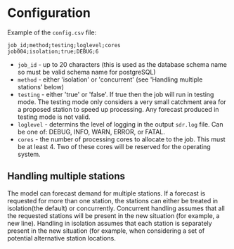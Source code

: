 # Configuration
<!-- position: 2 -->

Example of the `config.csv` file:

```
job_id;method;testing;loglevel;cores
job004;isolation;true;DEBUG;6
```

* `job_id` - up to 20 characters (this is used as the database schema name so must be valid schema name for postgreSQL)
* `method` - either 'isolation' or 'concurrent' (see 'Handling multiple stations' below)
* `testing` - either 'true' or 'false'. If true then the job will run in testing mode. The testing mode only considers a very small catchment area for a proposed station to speed up processing. Any forecast produced in testing mode is not valid.
* `loglevel` - determins the level of logging in the output `sdr.log` file. Can be one of: DEBUG, INFO, WARN, ERROR, or FATAL.
* `cores` - the number of processing cores to allocate to the job. This must be at least 4. Two of these cores will be reserved for the operating system. 


## Handling multiple stations

The model can forecast demand for multiple stations. If a forecast is requested for more than one station, the stations can either be treated in isolation(the default) or concurrently. Concurrent handling assumes that all the requested stations will be present in the new situation (for example, a new line). Handling in isolation assumes that each station is separately present in the new situation (for example, when considering a set of potential alternative station locations. 
